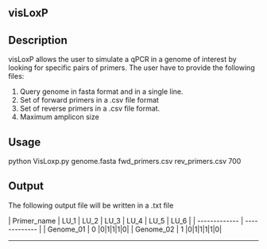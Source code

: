 ## visLoxP

Description
--------------------------------------
visLoxP allows the user to simulate a qPCR in a genome of interest by looking for specific pairs of primers.
The user have to provide the following files:
1. Query genome in fasta format and in a single line.
2. Set of forward primers in a .csv file format
3. Set of reverse primers in a .csv file format.
4. Maximum amplicon size

Usage
--------------------------------------------

python VisLoxp.py genome.fasta fwd_primers.csv rev_primers.csv 700

Output
-------------------------------------------------
The following output file will be written in a .txt file


| Primer_name  | LU_1 | LU_2 | LU_3 | LU_4 | LU_5 | LU_6 |
| ------------- | ------------- |
| Genome_01  | 0  |0|1|1|1|0|
| Genome_02  | 1 |0|1|1|1|1|0|


----------

